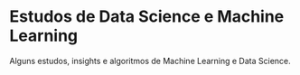 # Estudos de Data Science e Machine Learning

Alguns estudos, insights e algoritmos de Machine Learning e Data Science.
